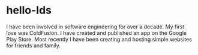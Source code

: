 # hello-lds

I have been involved in software engineering for over a decade.  My first love was ColdFusion.  I have created and published an app on the Google Play Store.  Most recently I have been creating and hosting simple websites for friends and family.
